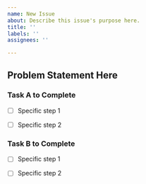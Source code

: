 ```yaml
---
name: New Issue
about: Describe this issue's purpose here.
title: ''
labels: ''
assignees: ''

---
```


## Problem Statement Here
<!-- Create Toast -->

### Task A to Complete
<!-- Heat up toast -->
* [ ] Specific step 1 <!-- Heat for 3 minutes-->

* [ ] Specific step 2  <!-- Let toast sit in toaster for 45 seconds -->

### Task B to Complete
<!-- Pre-warm toaster -->
* [ ] Specific step 1 <!-- Pre-heat for 30 seconds at 150° F-->

* [ ] Specific step 2  <!-- Pre-heat for 10 seconds at 100° F -->
